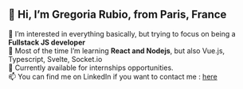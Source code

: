 ## 👋 Hi, I’m Gregoria Rubio, from Paris, France
👀 I’m interested in everything basically, but trying to focus on being a **Fullstack JS developer** <br>
🌱 Most of the time I’m learning **React and Nodejs**, but also Vue.js, Typescript, Svelte, Socket.io <br>
💞️ Currently available for internships opportunities. <br>
📫 You can find me on LinkedIn if you want to contact me :  [here](https://www.linkedin.com/in/gregoria-rubio/)


<!---
yellodot/yellodot is a ✨ special ✨ repository because its `README.md` (this file) appears on your GitHub profile.
You can click the Preview link to take a look at your changes.
--->
